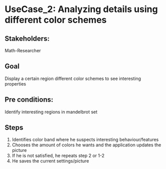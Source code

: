 # UseCase_2: Analyzing details using different color schemes

## Stakeholders:
Math-Researcher

## Goal
Display a certain region different color schemes to see interesting properties

## Pre conditions:
Identify interesting regions in mandelbrot set

## Steps
1. Identifies color band where he suspects interesting behaviour/features
2. Chooses the amount of colors he wants and the application updates the picture
3. If he is not satisfied, he repeats step 2 or 1-2
4. He saves the current settings/picture
